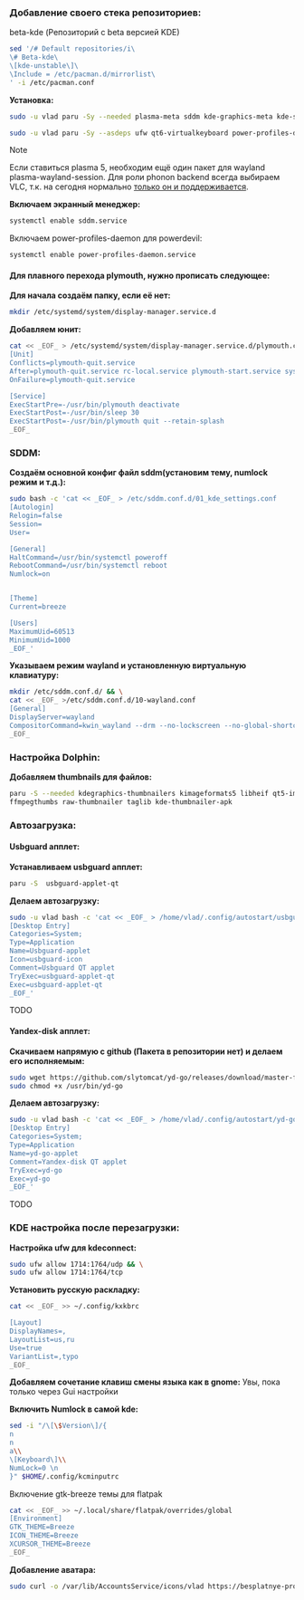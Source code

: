 ### Добавление своего стека репозиториев:

beta-kde (Репозиторий с beta версией KDE)
```bash
sed '/# Default repositories/i\
\# Beta-kde\
\[kde-unstable\]\
\Include = /etc/pacman.d/mirrorlist\
' -i /etc/pacman.conf
```

**Установка:**
```bash
sudo -u vlad paru -Sy --needed plasma-meta sddm kde-graphics-meta kde-system-meta kde-utilities-meta kde-multimedia-meta kde-network-meta kde-pim-meta kde-pim-meta
```

```bash
sudo -u vlad paru -Sy --asdeps ufw qt6-virtualkeyboard power-profiles-daemon phonon-qt6-vlc sshfs cdrdao dvd+rw-tools
```
>[!Note]
>Если ставиться plasma 5, необходим ещё один пакет для wayland plasma-wayland-session.
>Для роли phonon backend всегда выбираем VLC, т.к. на сегодня нормально [только он и поддерживается](https://community.kde.org/Distributions/Packaging_Recommendations#Non-Plasma_packages).

**Включаем экранный менеджер:**
```bash
systemctl enable sddm.service
```
Включаем power-profiles-daemon для powerdevil:
```bash
systemctl enable power-profiles-daemon.service
```
#### Для плавного перехода plymouth, нужно прописать следующее:
**Для начала создаём папку, если её нет:**
```bash
mkdir /etc/systemd/system/display-manager.service.d
```
**Добавляем юнит:**
```bash
cat << _EOF_ > /etc/systemd/system/display-manager.service.d/plymouth.conf
[Unit]
Conflicts=plymouth-quit.service
After=plymouth-quit.service rc-local.service plymouth-start.service systemd-user-sessions.service
OnFailure=plymouth-quit.service

[Service]
ExecStartPre=-/usr/bin/plymouth deactivate
ExecStartPost=-/usr/bin/sleep 30
ExecStartPost=-/usr/bin/plymouth quit --retain-splash
_EOF_
```

### SDDM:
**Создаём основной конфиг файл sddm(установим тему, numlock режим и т.д.):**
```bash
sudo bash -c 'cat << _EOF_ > /etc/sddm.conf.d/01_kde_settings.conf
[Autologin]
Relogin=false
Session=
User=

[General]
HaltCommand=/usr/bin/systemctl poweroff
RebootCommand=/usr/bin/systemctl reboot
Numlock=on


[Theme]
Current=breeze

[Users]
MaximumUid=60513
MinimumUid=1000
_EOF_'
```
**Указываем режим wayland и установленную виртуальную клавиатуру:**
```bash
mkdir /etc/sddm.conf.d/ && \
cat << _EOF_ >/etc/sddm.conf.d/10-wayland.conf
[General]
DisplayServer=wayland
CompositorCommand=kwin_wayland --drm --no-lockscreen --no-global-shortcuts --locale1 --inputmethod qtvirtualkeyboard
_EOF_
```
### Настройка Dolphin:
**Добавляем thumbnails для файлов:**
```bash
paru -S --needed kdegraphics-thumbnailers kimageformats5 libheif qt5-imageformats resvg kdesdk-thumbnailers  
ffmpegthumbs raw-thumbnailer taglib kde-thumbnailer-apk
```

### Автозагрузка:
#### Usbguard апплет:
**Устанавливаем usbguard апплет:**
```bash
paru -S  usbguard-applet-qt
```
**Делаем автозагрузку:**
```bash
sudo -u vlad bash -c 'cat << _EOF_ > /home/vlad/.config/autostart/usbguard-applet.desktop
[Desktop Entry]
Categories=System;
Type=Application
Name=Usbguard-applet
Icon=usbguard-icon
Comment=Usbguard QT applet
TryExec=usbguard-applet-qt
Exec=usbguard-applet-qt
_EOF_'
```
TODO
#### Yandex-disk апплет:
**Скачиваем напрямую с github (Пакета в репозитории нет) и делаем его исполняемым:**
```bash
sudo wget https://github.com/slytomcat/yd-go/releases/download/master-f987e862/yd-go /usr/bin/ && \
sudo chmod +x /usr/bin/yd-go
```
**Делаем автозагрузку:**
```bash
sudo -u vlad bash -c 'cat << _EOF_ > /home/vlad/.config/autostart/yd-go-applet.desktop
[Desktop Entry]
Categories=System;
Type=Application
Name=yd-go-applet
Comment=Yandex-disk QT applet
TryExec=yd-go
Exec=yd-go
_EOF_'
```
TODO

### KDE настройка после перезагрузки:
**Настройка ufw для kdeconnect:**
```bash
sudo ufw allow 1714:1764/udp && \
sudo ufw allow 1714:1764/tcp
```

**Установить русскую раскладку:**
```bash
cat << _EOF_ >> ~/.config/kxkbrc

[Layout]
DisplayNames=,
LayoutList=us,ru
Use=true
VariantList=,typo
_EOF_
```

**Добавляем сочетание клавиш смены языка как в gnome:**
Увы, пока только через Gui настройки

**Включить Numlock в самой kde:**
```bash
sed -i "/\[\$Version\]/{ 
n
n
a\\
\[Keyboard\]\\
NumLock=0 \n
}" $HOME/.config/kcminputrc
```
Включение gtk-breeze темы для flatpak
```bash
cat << _EOF_ >> ~/.local/share/flatpak/overrides/global
[Environment]
GTK_THEME=Breeze
ICON_THEME=Breeze
XCURSOR_THEME=Breeze
_EOF_
```

**Добавление аватара:**
```bash
sudo curl -o /var/lib/AccountsService/icons/vlad https://besplatnye-programmy.com/uploads/posts/2021-04/1617720980_arch-linux.png
```
